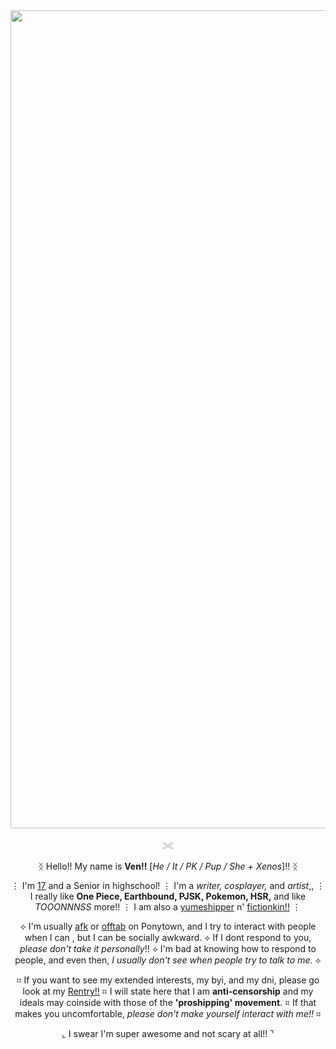 <div align="center">
<img width="2144" height="1309" alt="image" src="https://github.com/user-attachments/assets/2880d2cc-8ae1-4f32-81a9-47cb086671f4" />

𓏵
 
ᛝ Hello!! My name is __Ven!!__ [_He / It / PK / Pup / She + Xenos_]!! ᛝ

⋮ I'm <ins>17</ins> and a Senior in highschool! ⋮ I'm a _writer, cosplayer,_ and _artist_,, ⋮ I really like __One Piece, Earthbound, PJSK, Pokemon, HSR,__ and like _TOOONNNSS_ more!! ⋮ I am also a <ins>yumeshipper</ins> n' <ins>fictionkin!!</ins> ⋮

⟡ I'm usually <ins>afk</ins> or <ins>offtab</ins> on Ponytown, and I try to interact with people when I can , but I can be socially awkward. ⟡ If I dont respond to you, _please don't take it personally_!! ⟡ I'm bad at knowing how to respond to people, and even then, _I usually don't see when people try to talk to me._ ⟡

⌗ If you want to see my extended interests, my byi, and my dni, please go look at my <ins>Rentry!!</ins> ⌗ I will state here that I am __anti-censorship__ and my ideals may coinside with those of the __'proshipping' movement__. ⌗ If that makes you uncomfortable, _please don't make yourself interact with me!!_ ⌗

⌞ I swear I'm super awesome and not scary at all!! ⌝
</div>

